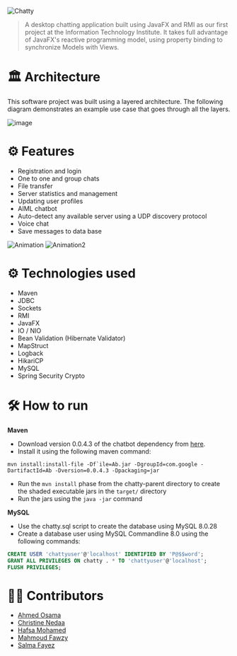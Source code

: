 ![Chatty](https://user-images.githubusercontent.com/73137611/155671623-28ee713f-1778-4284-87f6-34a56fb4d26c.png)
>A desktop chatting application built using JavaFX and RMI as our first project at the Information Technology Institute. It takes full advantage of JavaFX's reactive programming model, using property binding to synchronize Models with Views.

# 🏛 Architecture
This software project was built using a layered architecture. The following diagram demonstrates an example use case that goes through all the layers. 

![image](https://user-images.githubusercontent.com/73137611/155808282-0a0ee1ab-9d35-4258-a953-c9ccad72f707.png)

# ⚙ Features
* Registration and login
* One to one and group chats
* File transfer
* Server statistics and management 
* Updating user profiles
* AIML chatbot
* Auto-detect any available server using a UDP discovery protocol
* Voice chat
* Save messages to data base

![Animation](https://user-images.githubusercontent.com/73137611/155806535-92e5a736-0b30-4e19-b5f1-371c91970736.gif)
![Animation2](https://user-images.githubusercontent.com/73137611/155806878-b4b497cd-5821-4420-9a9d-e95340aa4ff2.gif)

# ⚙ Technologies used
* Maven
* JDBC
* Sockets
* RMI
* JavaFX
* IO / NIO
* Bean Validation (Hibernate Validator)
* MapStruct
* Logback
* HikariCP
* MySQL
* Spring Security Crypto

# 🛠 How to run
**Maven**
* Download version 0.0.4.3 of the chatbot dependency from [here](https://code.google.com/archive/p/program-ab/downloads).
* Install it using the following maven command:
```
mvn install:install-file -Df`ile=Ab.jar -DgroupId=com.google -DartifactId=Ab -Dversion=0.0.4.3 -Dpackaging=jar
```
* Run the `mvn install` phase from the chatty-parent directory to create the shaded executable jars in the `target/` directory
* Run the jars using the `java -jar` command

**MySQL**
* Use the chatty.sql script to create the database using MySQL 8.0.28
* Create a database user using MySQL Commandline 8.0 using the following commands:
```sql
CREATE USER 'chattyuser'@'localhost' IDENTIFIED BY 'P@$$word';
GRANT ALL PRIVILEGES ON chatty . * TO 'chattyuser'@'localhost';
FLUSH PRIVILEGES;
```

# 👷‍♀️ Contributors
* [Ahmed Osama](https://github.com/AhmedOsama123)
* [Christine Nedaa](https://github.com/christinenedaa)
* [Hafsa Mohamed](https://github.com/hafsamohamed)
* [Mahmoud Fawzy](https://github.com/MahmoudFawzyKhalil)
* [Salma Fayez](https://github.com/salmafayez)
